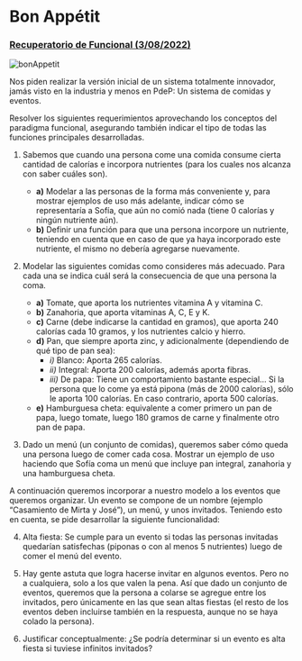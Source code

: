 # Bon Appétit
### [Recuperatorio de Funcional (3/08/2022)](https://docs.google.com/document/u/1/d/1Ud0ZHZnq45DNyip5TKo7P1tiYjDgPRjBhpIEGqinyxs/edit)
![bonAppetit](/bonAppetit/imagen1.png)

Nos piden realizar la versión inicial de un sistema totalmente innovador, jamás visto en la industria y menos en PdeP: Un sistema de comidas y eventos.

Resolver los siguientes requerimientos aprovechando los conceptos del paradigma funcional, asegurando también indicar el tipo de todas las funciones principales desarrolladas.

1. Sabemos que cuando una persona come una comida consume cierta cantidad de calorías e incorpora nutrientes (para los cuales nos alcanza con saber cuáles son).
    - **a)** Modelar a las personas de la forma más conveniente y, para mostrar ejemplos de uso más adelante, indicar cómo se representaría a Sofía, que aún no comió nada (tiene 0 calorías y ningún nutriente aún).
    - **b)** Definir una función para que una persona incorpore un nutriente, teniendo en cuenta que en caso de que ya haya incorporado este nutriente, el mismo no debería agregarse nuevamente.

2. Modelar las siguientes comidas como consideres más adecuado. Para cada una se indica cuál será la consecuencia de que una persona la coma.
    - **a)** Tomate, que aporta los nutrientes vitamina A y vitamina C.
    - **b)** Zanahoria, que aporta vitaminas A, C, E y K.
    - **c)** Carne (debe indicarse la cantidad en gramos), que aporta 240 calorías cada 10 gramos, y los nutrientes calcio y hierro.
    - **d)** Pan, que siempre aporta zinc, y adicionalmente (dependiendo de qué tipo de pan sea):
        - *i)* Blanco: Aporta 265 calorías.
        - *ii)* Integral: Aporta 200 calorías, además aporta fibras.
        - *iii)* De papa: Tiene un comportamiento bastante especial… Si la persona que lo come ya está pipona (más de 2000 calorías), sólo le aporta 100 calorías. En caso contrario, aporta 500 calorías.
    - **e)** Hamburguesa cheta: equivalente a comer primero un pan de papa, luego tomate, luego 180 gramos de carne y finalmente otro pan de papa.

3. Dado un menú (un conjunto de comidas), queremos saber cómo queda una persona luego de comer cada cosa. Mostrar un ejemplo de uso haciendo que Sofía coma un menú que incluye pan integral, zanahoria y una hamburguesa cheta.

A continuación queremos incorporar a nuestro modelo a los eventos que queremos organizar. Un evento se compone de un nombre (ejemplo “Casamiento de Mirta y José”), un menú, y unos invitados. Teniendo esto en cuenta, se pide desarrollar la siguiente funcionalidad:

4. Alta fiesta: Se cumple para un evento si todas las personas invitadas quedarían satisfechas (piponas o con al menos 5 nutrientes) luego de comer el menú del evento.
   
5. Hay gente astuta que logra hacerse invitar en algunos eventos. Pero no a cualquiera, solo a los que valen la pena. Así que dado un conjunto de eventos, queremos que la persona a colarse se agregue entre los invitados, pero únicamente en las que sean altas fiestas (el resto de los eventos deben incluirse también en la respuesta, aunque no se haya colado la persona).
   
6. Justificar conceptualmente: ¿Se podría determinar si un evento es alta fiesta si tuviese infinitos invitados?
